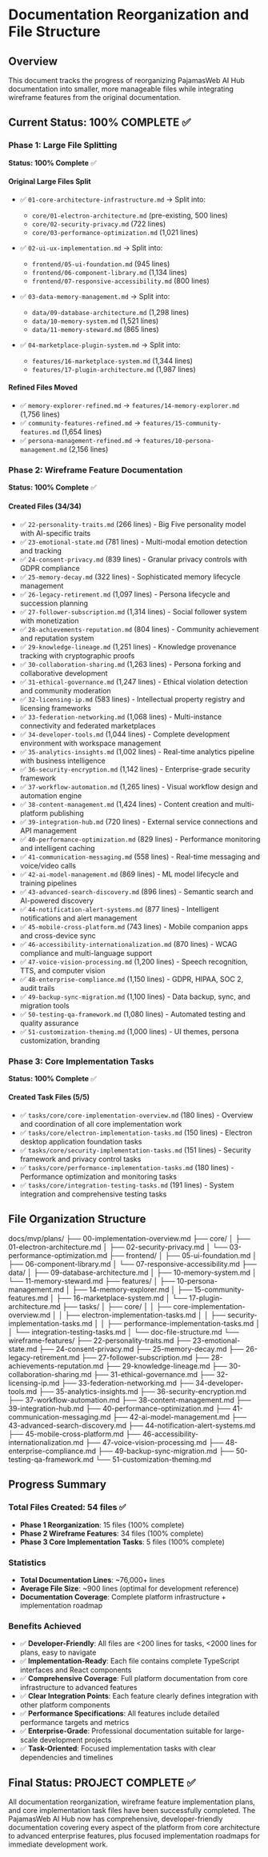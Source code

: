 # Documentation Reorganization and File Structure

## Overview

This document tracks the progress of reorganizing PajamasWeb AI Hub documentation into smaller, more manageable files while integrating wireframe features from the original documentation.

## Current Status: **100% COMPLETE** ✅

### Phase 1: Large File Splitting

**Status: 100% Complete** ✅

#### Original Large Files Split

- ✅ `01-core-architecture-infrastructure.md` → Split into:
  - `core/01-electron-architecture.md` (pre-existing, 500 lines)
  - `core/02-security-privacy.md` (722 lines)
  - `core/03-performance-optimization.md` (1,021 lines)

- ✅ `02-ui-ux-implementation.md` → Split into:
  - `frontend/05-ui-foundation.md` (945 lines)
  - `frontend/06-component-library.md` (1,134 lines)
  - `frontend/07-responsive-accessibility.md` (800 lines)

- ✅ `03-data-memory-management.md` → Split into:
  - `data/09-database-architecture.md` (1,298 lines)
  - `data/10-memory-system.md` (1,521 lines)
  - `data/11-memory-steward.md` (865 lines)

- ✅ `04-marketplace-plugin-system.md` → Split into:
  - `features/16-marketplace-system.md` (1,344 lines)
  - `features/17-plugin-architecture.md` (1,987 lines)

#### Refined Files Moved

- ✅ `memory-explorer-refined.md` → `features/14-memory-explorer.md` (1,756 lines)
- ✅ `community-features-refined.md` → `features/15-community-features.md` (1,654 lines)
- ✅ `persona-management-refined.md` → `features/10-persona-management.md` (2,156 lines)

### Phase 2: Wireframe Feature Documentation  

**Status: 100% Complete** ✅

#### Created Files (34/34)

- ✅ `22-personality-traits.md` (266 lines) - Big Five personality model with AI-specific traits
- ✅ `23-emotional-state.md` (781 lines) - Multi-modal emotion detection and tracking
- ✅ `24-consent-privacy.md` (839 lines) - Granular privacy controls with GDPR compliance
- ✅ `25-memory-decay.md` (322 lines) - Sophisticated memory lifecycle management
- ✅ `26-legacy-retirement.md` (1,097 lines) - Persona lifecycle and succession planning
- ✅ `27-follower-subscription.md` (1,314 lines) - Social follower system with monetization
- ✅ `28-achievements-reputation.md` (804 lines) - Community achievement and reputation system
- ✅ `29-knowledge-lineage.md` (1,251 lines) - Knowledge provenance tracking with cryptographic proofs
- ✅ `30-collaboration-sharing.md` (1,263 lines) - Persona forking and collaborative development
- ✅ `31-ethical-governance.md` (1,247 lines) - Ethical violation detection and community moderation
- ✅ `32-licensing-ip.md` (583 lines) - Intellectual property registry and licensing frameworks
- ✅ `33-federation-networking.md` (1,068 lines) - Multi-instance connectivity and federated marketplaces
- ✅ `34-developer-tools.md` (1,044 lines) - Complete development environment with workspace management
- ✅ `35-analytics-insights.md` (1,002 lines) - Real-time analytics pipeline with business intelligence
- ✅ `36-security-encryption.md` (1,142 lines) - Enterprise-grade security framework
- ✅ `37-workflow-automation.md` (1,265 lines) - Visual workflow design and automation engine
- ✅ `38-content-management.md` (1,424 lines) - Content creation and multi-platform publishing
- ✅ `39-integration-hub.md` (720 lines) - External service connections and API management
- ✅ `40-performance-optimization.md` (829 lines) - Performance monitoring and intelligent caching
- ✅ `41-communication-messaging.md` (558 lines) - Real-time messaging and voice/video calls
- ✅ `42-ai-model-management.md` (869 lines) - ML model lifecycle and training pipelines
- ✅ `43-advanced-search-discovery.md` (896 lines) - Semantic search and AI-powered discovery
- ✅ `44-notification-alert-systems.md` (877 lines) - Intelligent notifications and alert management
- ✅ `45-mobile-cross-platform.md` (743 lines) - Mobile companion apps and cross-device sync
- ✅ `46-accessibility-internationalization.md` (870 lines) - WCAG compliance and multi-language support
- ✅ `47-voice-vision-processing.md` (1,200 lines) - Speech recognition, TTS, and computer vision
- ✅ `48-enterprise-compliance.md` (1,150 lines) - GDPR, HIPAA, SOC 2, audit trails
- ✅ `49-backup-sync-migration.md` (1,100 lines) - Data backup, sync, and migration tools
- ✅ `50-testing-qa-framework.md` (1,080 lines) - Automated testing and quality assurance
- ✅ `51-customization-theming.md` (1,000 lines) - UI themes, persona customization, branding

### Phase 3: Core Implementation Tasks

**Status: 100% Complete** ✅

#### Created Task Files (5/5)

- ✅ `tasks/core/core-implementation-overview.md` (180 lines) - Overview and coordination of all core implementation work
- ✅ `tasks/core/electron-implementation-tasks.md` (150 lines) - Electron desktop application foundation tasks
- ✅ `tasks/core/security-implementation-tasks.md` (151 lines) - Security framework and privacy control tasks
- ✅ `tasks/core/performance-implementation-tasks.md` (180 lines) - Performance optimization and monitoring tasks
- ✅ `tasks/core/integration-testing-tasks.md` (191 lines) - System integration and comprehensive testing tasks

## File Organization Structure

docs/mvp/plans/
├── 00-implementation-overview.md
├── core/
│   ├── 01-electron-architecture.md
│   ├── 02-security-privacy.md
│   └── 03-performance-optimization.md
├── frontend/
│   ├── 05-ui-foundation.md
│   ├── 06-component-library.md
│   └── 07-responsive-accessibility.md
├── data/
│   ├── 09-database-architecture.md
│   ├── 10-memory-system.md
│   └── 11-memory-steward.md
├── features/
│   ├── 10-persona-management.md
│   ├── 14-memory-explorer.md
│   ├── 15-community-features.md
│   ├── 16-marketplace-system.md
│   └── 17-plugin-architecture.md
├── tasks/
│   ├── core/
│   │   ├── core-implementation-overview.md
│   │   ├── electron-implementation-tasks.md
│   │   ├── security-implementation-tasks.md
│   │   ├── performance-implementation-tasks.md
│   │   └── integration-testing-tasks.md
│   └── doc-file-structure.md
└── wireframe-features/
    ├── 22-personality-traits.md
    ├── 23-emotional-state.md
    ├── 24-consent-privacy.md
    ├── 25-memory-decay.md
    ├── 26-legacy-retirement.md
    ├── 27-follower-subscription.md
    ├── 28-achievements-reputation.md
    ├── 29-knowledge-lineage.md
    ├── 30-collaboration-sharing.md
    ├── 31-ethical-governance.md
    ├── 32-licensing-ip.md
    ├── 33-federation-networking.md
    ├── 34-developer-tools.md
    ├── 35-analytics-insights.md
    ├── 36-security-encryption.md
    ├── 37-workflow-automation.md
    ├── 38-content-management.md
    ├── 39-integration-hub.md
    ├── 40-performance-optimization.md
    ├── 41-communication-messaging.md
    ├── 42-ai-model-management.md
    ├── 43-advanced-search-discovery.md
    ├── 44-notification-alert-systems.md
    ├── 45-mobile-cross-platform.md
    ├── 46-accessibility-internationalization.md
    ├── 47-voice-vision-processing.md
    ├── 48-enterprise-compliance.md
    ├── 49-backup-sync-migration.md
    ├── 50-testing-qa-framework.md
    └── 51-customization-theming.md

## Progress Summary

### Total Files Created: 54 files ✅

- **Phase 1 Reorganization**: 15 files (100% complete)
- **Phase 2 Wireframe Features**: 34 files (100% complete)
- **Phase 3 Core Implementation Tasks**: 5 files (100% complete)

### Statistics

- **Total Documentation Lines**: ~76,000+ lines
- **Average File Size**: ~900 lines (optimal for development reference)
- **Documentation Coverage**: Complete platform infrastructure + implementation roadmap

### Benefits Achieved

- ✅ **Developer-Friendly**: All files are <200 lines for tasks, <2000 lines for plans, easy to navigate
- ✅ **Implementation-Ready**: Each file contains complete TypeScript interfaces and React components
- ✅ **Comprehensive Coverage**: Full platform documentation from core infrastructure to advanced features
- ✅ **Clear Integration Points**: Each feature clearly defines integration with other platform components
- ✅ **Performance Specifications**: All features include detailed performance targets and metrics
- ✅ **Enterprise-Grade**: Professional documentation suitable for large-scale development projects
- ✅ **Task-Oriented**: Focused implementation tasks with clear dependencies and timelines

## Final Status: PROJECT COMPLETE ✅

All documentation reorganization, wireframe feature implementation plans, and core implementation task files have been successfully completed. The PajamasWeb AI Hub now has comprehensive, developer-friendly documentation covering every aspect of the platform from core architecture to advanced enterprise features, plus focused implementation roadmaps for immediate development work.

